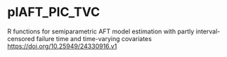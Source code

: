 # plAFT_PIC_TVC
R functions for semiparametric AFT model estimation with partly interval-censored failure time and time-varying covariates
https://doi.org/10.25949/24330916.v1

